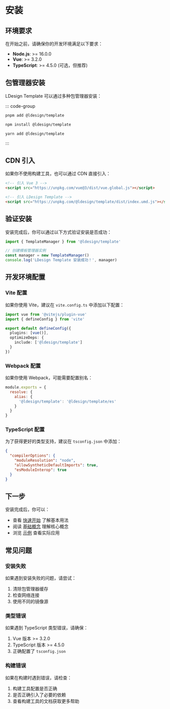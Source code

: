 # 安装

## 环境要求

在开始之前，请确保你的开发环境满足以下要求：

- **Node.js**: >= 16.0.0
- **Vue**: >= 3.2.0
- **TypeScript**: >= 4.5.0 (可选，但推荐)

## 包管理器安装

LDesign Template 可以通过多种包管理器安装：

::: code-group

```bash [pnpm]
pnpm add @ldesign/template
```

```bash [npm]
npm install @ldesign/template
```

```bash [yarn]
yarn add @ldesign/template
```

:::

## CDN 引入

如果你不使用构建工具，也可以通过 CDN 直接引入：

```html
<!-- 引入 Vue 3 -->
<script src="https://unpkg.com/vue@3/dist/vue.global.js"></script>

<!-- 引入 LDesign Template -->
<script src="https://unpkg.com/@ldesign/template/dist/index.umd.js"></script>

```

## 验证安装

安装完成后，你可以通过以下方式验证安装是否成功：

```typescript
import { TemplateManager } from '@ldesign/template'

// 创建模板管理器实例
const manager = new TemplateManager()
console.log('LDesign Template 安装成功！', manager)
```

## 开发环境配置

### Vite 配置

如果你使用 Vite，建议在 `vite.config.ts` 中添加以下配置：

```typescript
import vue from '@vitejs/plugin-vue'
import { defineConfig } from 'vite'

export default defineConfig({
  plugins: [vue()],
  optimizeDeps: {
    include: ['@ldesign/template']
  }
})
```

### Webpack 配置

如果你使用 Webpack，可能需要配置别名：

```javascript
module.exports = {
  resolve: {
    alias: {
      '@ldesign/template': '@ldesign/template/es'
    }
  }
}
```

### TypeScript 配置

为了获得更好的类型支持，建议在 `tsconfig.json` 中添加：

```json
{
  "compilerOptions": {
    "moduleResolution": "node",
    "allowSyntheticDefaultImports": true,
    "esModuleInterop": true
  }
}
```

## 下一步

安装完成后，你可以：

- 查看 [快速开始](./getting-started.md) 了解基本用法
- 阅读 [基础概念](./concepts.md) 理解核心概念
- 浏览 [示例](../examples/) 查看实际应用

## 常见问题

### 安装失败

如果遇到安装失败的问题，请尝试：

1. 清除包管理器缓存
2. 检查网络连接
3. 使用不同的镜像源

### 类型错误

如果遇到 TypeScript 类型错误，请确保：

1. Vue 版本 >= 3.2.0
2. TypeScript 版本 >= 4.5.0
3. 正确配置了 `tsconfig.json`

### 构建错误

如果在构建时遇到错误，请检查：

1. 构建工具配置是否正确
2. 是否正确引入了必要的依赖
3. 查看构建工具的文档获取更多帮助
